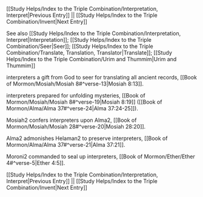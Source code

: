 [[Study Helps/Index to the Triple Combination/Interpretation, Interpret|Previous Entry]]  ||  [[Study Helps/Index to the Triple Combination/Invent|Next Entry]]

 See also [[Study Helps/Index to the Triple Combination/Interpretation, Interpret|Interpretation]]; [[Study Helps/Index to the Triple Combination/Seer|Seer]]; [[Study Helps/Index to the Triple Combination/Translate, Translation, Translator|Translate]]; [[Study Helps/Index to the Triple Combination/Urim and Thummim|Urim and Thummim]]

 interpreters a gift from God to seer for translating all ancient records, [[Book of Mormon/Mosiah/Mosiah 8#^verse-13|Mosiah 8:13]].

 interpreters prepared for unfolding mysteries, [[Book of Mormon/Mosiah/Mosiah 8#^verse-19|Mosiah 8:19]] ([[Book of Mormon/Alma/Alma 37#^verse-24|Alma 37:24-25]]).

 Mosiah2 confers interpreters upon Alma2, [[Book of Mormon/Mosiah/Mosiah 28#^verse-20|Mosiah 28:20]].

 Alma2 admonishes Helaman2 to preserve interpreters, [[Book of Mormon/Alma/Alma 37#^verse-21|Alma 37:21]].

 Moroni2 commanded to seal up interpreters, [[Book of Mormon/Ether/Ether 4#^verse-5|Ether 4:5]].

[[Study Helps/Index to the Triple Combination/Interpretation, Interpret|Previous Entry]]  ||  [[Study Helps/Index to the Triple Combination/Invent|Next Entry]]